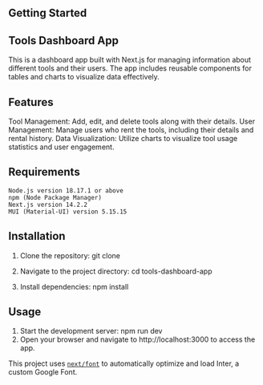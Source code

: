 ## Getting Started

## Tools Dashboard App
This is a dashboard app built with Next.js for managing information about different tools and their users. The app includes reusable components for tables and charts to visualize data effectively.

## Features
Tool Management: Add, edit, and delete tools along with their details.
User Management: Manage users who rent the tools, including their details and rental history.
Data Visualization: Utilize charts to visualize tool usage statistics and user engagement.

## Requirements
    Node.js version 18.17.1 or above
    npm (Node Package Manager)
    Next.js version 14.2.2
    MUI (Material-UI) version 5.15.15

## Installation
1. Clone the repository:
    git clone <repository-url>

2. Navigate to the project directory:
    cd tools-dashboard-app

3. Install dependencies:
    npm install

## Usage
1. Start the development server:
    npm run dev
2. Open your browser and navigate to http://localhost:3000 to access the app.

This project uses [`next/font`](https://nextjs.org/docs/basic-features/font-optimization) to automatically optimize and load Inter, a custom Google Font.
